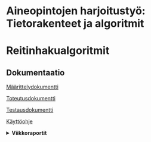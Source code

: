 # Aineopintojen harjoitustyö: Tietorakenteet ja algoritmit

# Reitinhakualgoritmit

## Dokumentaatio

[Määrittelydokumentti](https://github.com/hoffrenm/reitinhaku/blob/master/dokumentaatio/maarittelydokumentti.md)

[Toteutusdokumentti](https://github.com/hoffrenm/reitinhaku/blob/master/dokumentaatio/toteutusdokumentti.md)

[Testausdokumentti](https://github.com/hoffrenm/reitinhaku/blob/master/dokumentaatio/testausdokumentti.md)

[Käyttöohje](https://github.com/hoffrenm/reitinhaku/blob/master/dokumentaatio/kayttoohje.md)



<details>
  <summary>
    <span>
      <b>Viikkoraportit</b>
    </span>
  </summary>
  
  [Viikko 1](https://github.com/hoffrenm/reitinhaku/blob/master/dokumentaatio/viikkoraportti1.md)

  [Viikko 2](https://github.com/hoffrenm/reitinhaku/blob/master/dokumentaatio/viikkoraportti2.md)

  [Viikko 3](https://github.com/hoffrenm/reitinhaku/blob/master/dokumentaatio/viikkoraportti3.md)

  [Viikko 4](https://github.com/hoffrenm/reitinhaku/blob/master/dokumentaatio/viikkoraportti4.md)

  [Viikko 5](https://github.com/hoffrenm/reitinhaku/blob/master/dokumentaatio/viikkoraportti5.md)

  [Viikko 6](https://github.com/hoffrenm/reitinhaku/blob/master/dokumentaatio/viikkoraportti6.md)
  
</details>

